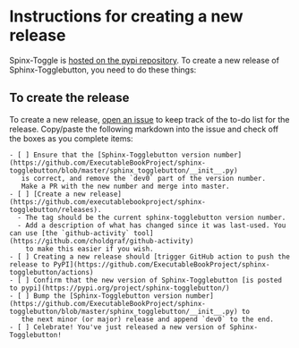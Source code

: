 # Instructions for creating a new release

Spinx-Toggle is [hosted on the pypi repository](https://pypi.org/project/sphinx-togglebutton/).
To create a new release of Sphinx-Togglebutton, you need to do these things:

## To create the release

To create a new release, [open an issue](https://github.com/ExecutableBookProject/sphinx-togglebutton/issues/new) to keep
track of the to-do list for the release. Copy/paste the following markdown into the issue
and check off the boxes as you complete items:


```
- [ ] Ensure that the [Sphinx-Togglebutton version number](https://github.com/ExecutableBookProject/sphinx-togglebutton/blob/master/sphinx_togglebutton/__init__.py)
   is correct, and remove the `dev0` part of the version number.
   Make a PR with the new number and merge into master.
- [ ] [Create a new release](https://github.com/executablebookproject/sphinx-togglebutton/releases).
  - The tag should be the current sphinx-togglebutton version number.
  - Add a description of what has changed since it was last-used. You can use [the `github-activity` tool](https://github.com/choldgraf/github-activity)
    to make this easier if you wish.
- [ ] Creating a new release should [trigger GitHub action to push the release to PyPI](https://github.com/ExecutableBookProject/sphinx-togglebutton/actions)
- [ ] Confirm that the new version of Sphinx-Togglebutton [is posted to pypi](https://pypi.org/project/sphinx-togglebutton/)
- [ ] Bump the [Sphinx-Togglebutton version number](https://github.com/ExecutableBookProject/sphinx-togglebutton/blob/master/sphinx_togglebutton/__init__.py) to
   the next minor (or major) release and append `dev0` to the end.
- [ ] Celebrate! You've just released a new version of Sphinx-Togglebutton!
```
